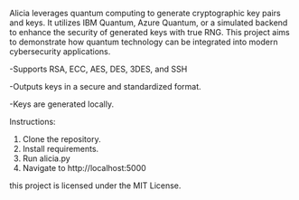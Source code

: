 

Alicia leverages quantum computing to generate cryptographic key pairs and keys. It utilizes IBM Quantum, Azure Quantum, or a simulated backend to enhance the security of generated keys with true RNG. This project aims to demonstrate how quantum technology can be integrated into modern cybersecurity applications.

-Supports RSA, ECC, AES, DES, 3DES, and SSH

-Outputs keys in a secure and standardized format.

-Keys are generated locally.


Instructions: 
1. Clone the repository.
2. Install requirements.
3. Run alicia.py
4. Navigate to http://localhost:5000



this project is licensed under the MIT License.


